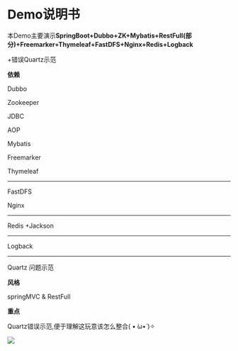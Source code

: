 



# Demo说明书

本Demo主要演示**SpringBoot+Dubbo+ZK+Mybatis+RestFull(部分)+Freemarker+Thymeleaf+FastDFS+Nginx+Redis+Logback**

+错误Quartz示范

**依赖**

Dubbo

Zookeeper

JDBC

AOP

Mybatis

Freemarker

Thymeleaf

------------------------

FastDFS

Nginx

---

Redis +Jackson

---

Logback

---

Quartz 问题示范



**风格**

springMVC & RestFull



**重点**

Quartz错误示范,便于理解这玩意该怎么整合( • ̀ω•́ )✧

![](https://i.imgur.com/tk2Twa2.png)



